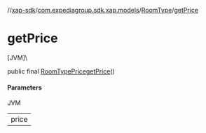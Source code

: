 //[xap-sdk](../../../index.md)/[com.expediagroup.sdk.xap.models](../index.md)/[RoomType](index.md)/[getPrice](get-price.md)

# getPrice

[JVM]\

public final [RoomTypePrice](../-room-type-price/index.md)[getPrice](get-price.md)()

#### Parameters

JVM

| |
|---|
| price |
